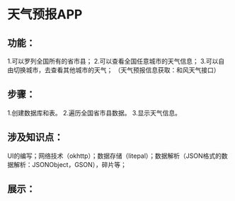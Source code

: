 # 天气预报APP
## 功能：
1.可以罗列全国所有的省市县；
2.可以查看全国任意城市的天气信息；
3.可以自由切换城市，去查看其他城市的天气；
（天气预报信息获取：和风天气接口）

## 步骤：
1.创建数据库和表。
2.遍历全国省市县数据。
3.显示天气信息。

## 涉及知识点：
UI的编写；网络技术（okhttp）；数据存储（litepal）；数据解析（JSON格式的数据解析：JSONObject，GSON），碎片等；

 ## 展示：
 
